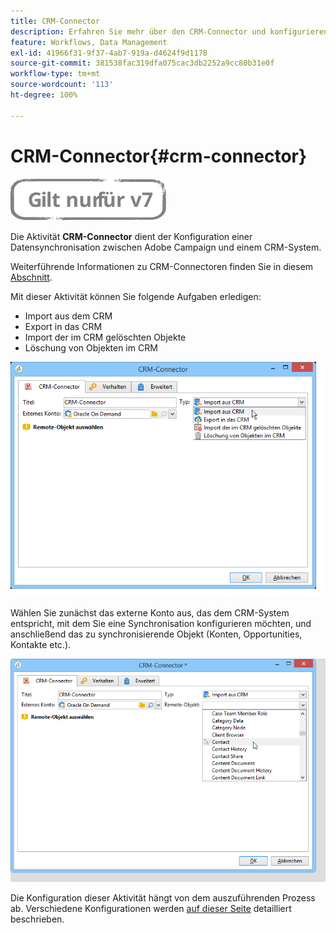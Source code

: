 ```yaml
---
title: CRM-Connector
description: Erfahren Sie mehr über den CRM-Connector und konfigurieren Sie die Datensynchronisation.
feature: Workflows, Data Management
exl-id: 41966f31-9f37-4ab7-919a-d4624f9d1178
source-git-commit: 381538fac319dfa075cac3db2252a9cc80b31e0f
workflow-type: tm+mt
source-wordcount: '113'
ht-degree: 100%

---
```


# CRM-Connector{#crm-connector}

![](../../assets/v7-only.svg)

Die Aktivität **CRM-Connector** dient der Konfiguration einer Datensynchronisation zwischen Adobe Campaign und einem CRM-System.

Weiterführende Informationen zu CRM-Connectoren finden Sie in diesem [Abschnitt](../../platform/using/crm-connectors.md).

Mit dieser Aktivität können Sie folgende Aufgaben erledigen:

* Import aus dem CRM
* Export in das CRM
* Import der im CRM gelöschten Objekte
* Löschung von Objekten im CRM

![](assets/crm_task_select_op.png)

Wählen Sie zunächst das externe Konto aus, das dem CRM-System entspricht, mit dem Sie eine Synchronisation konfigurieren möchten, und anschließend das zu synchronisierende Objekt (Konten, Opportunities, Kontakte etc.).

![](assets/crm_task_select_obj.png)

Die Konfiguration dieser Aktivität hängt von dem auszuführenden Prozess ab. Verschiedene Konfigurationen werden [auf dieser Seite](../../platform/using/crm-data-sync.md) detailliert beschrieben.
